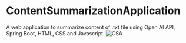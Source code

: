 # ContentSummarizationApplication
A web application to summarize content of .txt file using Open AI API, Spring Boot, HTML, CSS and Javascript.
![CSA](https://github.com/Karumishra/ContentSummarizationApplication/assets/42409280/9aceffc1-1b23-4f32-911c-6710b2dcbebd)
